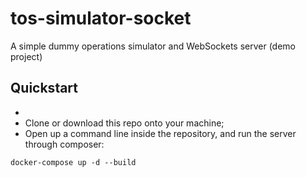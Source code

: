# tos-simulator-socket
A simple dummy operations simulator and WebSockets server (demo project)


## Quickstart
-
 - Clone or download this repo onto your machine;
 - Open up a command line inside the repository, and run the server through composer:

 ```shell
docker-compose up -d --build
 ````
